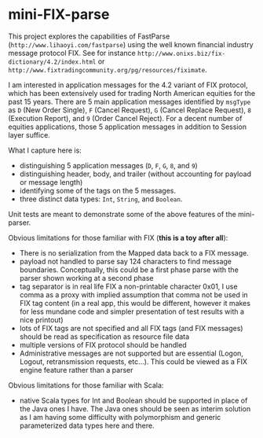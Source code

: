 # mini-FIX-parse
This project explores the capabilities of FastParse (`http://www.lihaoyi.com/fastparse`) using the well known financial industry message protocol FIX. See for instance `http://www.onixs.biz/fix-dictionary/4.2/index.html` or `http://www.fixtradingcommunity.org/pg/resources/fiximate`.

I am interested in application messages for the 4.2 variant of FIX protocol, which has been extensively used for trading North American equities for the past 15 years. There are 5 main application messages identified by `msgType` as `D` (New Order Single), `F` (Cancel Request), `G` (Cancel Replace Request), `8` (Execution Report), and `9` (Order Cancel Reject). For a decent number of equities applications, those 5 application messages in addition to Session layer suffice.

What I capture here is:
- distinguishing 5 application messages (`D`, `F`, `G`, `8`, and `9`)
- distinguishing header, body, and trailer (without accounting for payload or message length)
- identifying some of the tags on the 5 messages.
- three distinct data types: `Int`, `String`, and `Boolean`.

Unit tests are meant to demonstrate some of the above features of the mini-parser.

Obvious limitations for those familiar with FIX (**this is a toy after all**):
- There is no serialization from the Mapped data back to a FIX message.
- payload not handled to parse say 124 characters to find message boundaries. Conceptually, this could be a first phase parse with the parser shown working 
at a second phase
- tag separator is in real life FIX a non-printable character 0x01, I use comma as a proxy with implied assumption that comma not be used in FIX tag content 
(in a real app, this would be different, however it makes for less mundane code and simpler presentation of test results with a nice printout)
- lots of FIX tags are not specified and all FIX tags (and FIX messages) should be read as specification as resource file data
- multiple versions of FIX protocol should be handled
- Administrative messages are not supported but are essential (Logon, Logout, retransmission requests, etc...). This could be viewed as a FIX engine feature 
rather than a parser

Obvious limitations for those familiar with Scala:
- native Scala types for Int and Boolean should be supported in place of the Java ones I have. The Java ones should be seen as interim solution as I am 
having some difficulty with polymorphism and generic parameterized data types  here and there.
 

